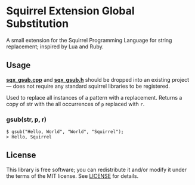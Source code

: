 # Squirrel Extension Global Substitution
A small extension for the Squirrel Programming Language for string replacement; inspired by Lua and Ruby.

## Usage

**[sqx_gsub.cpp](src/sqx_gsub.cpp?raw=1)** and **[sqx_gsub.h](src/sqx_gsub.h?raw=1)** should be dropped
into an existing project — does not require any standard squirrel libraries to be registered.

Used to replace all instances of a pattern with a replacement. Returns a copy of str with the all occurrences of `p` replaced with `r`.

### gsub(str, p, r)

```
$ gsub("Hello, World", "World", "Squirrel");
> Hello, Squirrel
```

## License
This library is free software; you can redistribute it and/or modify it under
the terms of the MIT license. See [LICENSE](LICENSE) for details.